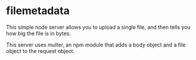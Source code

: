 # filemetadata

This simple node server allows you to upload a single file, and then tells you how big the file is in bytes.

This server uses multer, an npm module that adds a body object and a file object to the request object.